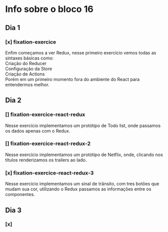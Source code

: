 # Info sobre o bloco 16
## Dia 1
### [x] fixation-exercice
Enfim começamos a ver Redux, nesse primeiro exercício vemos todas as sintaxes básicas como: <br>
Criação do Reducer<br>
Configuração da Store<br>
Criação de Actions<br>
Porém em um primeiro momento fora do ambiente do React para entendermos melhor.
## Dia 2
### [] fixation-exercice-react-redux
Nesse exercício implementamos um protótipo de Todo list, onde passamos os dados apenas com o Redux.
### [] fixation-exercice-react-redux-2
Nesse exercício implementamos um protótipo de Netflix, onde, clicando nos títulos renderizamos os trailers ao lado.
### [x] fixation-exercice-react-redux-3
Nesse exercício implementamos um sinal de trânsito, com tres botões que mudam sua cor, utilizando o Redux passamos as informações entre os componentes.

## Dia 3
### [x]
